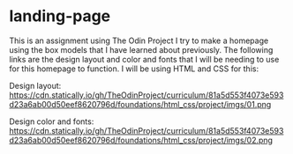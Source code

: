 # landing-page
This is an assignment using The Odin Project I try to make a homepage using the box models that I have learned about previously. 
The following links are the design layout and color and fonts that I will be needing to use for this homepage to function. I will be
using HTML and CSS for this:

Design layout: https://cdn.statically.io/gh/TheOdinProject/curriculum/81a5d553f4073e593d23a6ab00d50eef8620796d/foundations/html_css/project/imgs/01.png

Design color and fonts: https://cdn.statically.io/gh/TheOdinProject/curriculum/81a5d553f4073e593d23a6ab00d50eef8620796d/foundations/html_css/project/imgs/02.png
